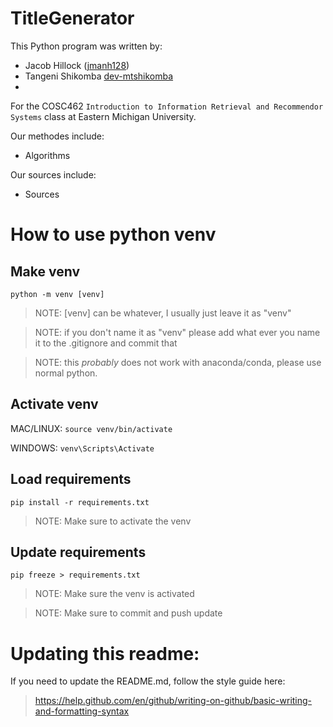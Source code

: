 # TitleGenerator
This Python program was written by:
- Jacob Hillock ([jmanh128](https://github.com/jmanh128))
- Tangeni Shikomba [dev-mtshikomba](https://github.com/dev-mtshikomba)
- 

For the COSC462 `Introduction to Information Retrieval and Recommendor Systems` class at Eastern Michigan University.

Our methodes include:
- Algorithms

Our sources include:
- Sources



# How to use python venv
## **Make venv**
`python -m venv [venv]`

> NOTE: [venv] can be whatever, I usually just leave it as "venv"

> NOTE: if you don't name it as "venv" please add what ever you name it to the .gitignore and commit that

> NOTE: this *probably* does not work with anaconda/conda, please use normal python.

## **Activate venv**
MAC/LINUX: `source venv/bin/activate`

WINDOWS: `venv\Scripts\Activate`

## **Load requirements**
`pip install -r requirements.txt`

> NOTE: Make sure to activate the venv

## **Update requirements**
`pip freeze > requirements.txt`

> NOTE: Make sure the venv is activated

> NOTE: Make sure to commit and push update


# Updating this readme:
If you need to update the README.md, follow the style guide here: 
> https://help.github.com/en/github/writing-on-github/basic-writing-and-formatting-syntax